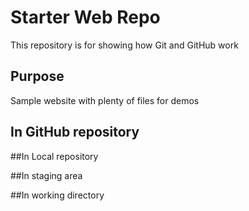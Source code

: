 # Starter Web Repo

This repository is for showing how Git and GitHub work

## Purpose

Sample website with plenty of files for demos

## In GitHub repository

##In Local repository

##In staging area

##In working directory
